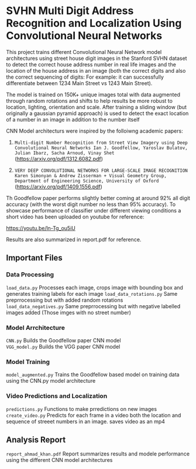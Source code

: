 # SVHN Multi Digit Address Recognition and Localization Using Convolutional Neural Networks

This project trains different Convolutional Neural Network model architectures using street house digit images in the Stanford SVHN dataset to detect the correct house address number in real life images and the location of the house address in an image (both the correct digits and also the correct sequencing of digits: For example: it can successfully differentiate between 1234 Main Street vs 1243 Main Street). 

The model is trained on 150K+ unique images total with data augmented through random rotations and shifts to help results be more robust to location, lighting, orientation and scale. After training a sliding window (but originally a gaussian pyramid approach) is used to detect the exact location of a number in an image in addition to the number itself

CNN Model architecturs were inspired by the folloiwng academic papers:

1) `Multi-digit Number Recognition from Street View Imagery using Deep Convolutional Neural Networks
Ian J. Goodfellow, Yaroslav Bulatov, Julian Ibarz, Sacha Arnoud, Vinay Shet`
(https://arxiv.org/pdf/1312.6082.pdf)

2) `VERY DEEP CONVOLUTIONAL NETWORKS FOR LARGE-SCALE IMAGE RECOGNITION 
Karen Simonyan & Andrew Zisserman + Visual Geometry Group, Department of Engineering Science, University of Oxford` (https://arxiv.org/pdf/1409.1556.pdf)

Th Goodfellow paper performs slightly better coming at around 92% all digit accuracy (with the worst digit number no less than 95% accuracy). To showcase performance of classifier under different viewing conditions a short video has been uploaded on youtube for reference:

https://youtu.be/ln-Tg_ou5iU

Results are also summarized in report.pdf for reference.

## Important Files
### Data Processing
`load_data.py` Processes each image, crops image with bounding box and generates training labels for each image
`load_data_rotations.py` Same preprrocessing but with added random rotations<br/>
`load_data_negatives.py` Same preprrocessing but with negative labelled images added (Those imges with no street number)

### Model Arrchitecture
`CNN.py` Builds the Goodfellow paper CNN model<br/>
`VGG_model.py` Builds the VGG paper CNN model

### Model Training
`model_augmented.py` Trains the Goodfellow based model on training data using the CNN.py model architecture<br/>

### Video Predictions and Localization
`predictions.py` Functions to make prredictions on new images<br/>
`create_video.py` Predicts for each frame in a video both the location and sequence of streeet numbers in an image. saves video as an mp4

## Analysis Report
`report_ahmad_khan.pdf` Report summarizes results and modele performance using the different CNN model architectures

